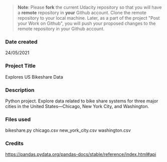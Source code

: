>**Note**: Please **fork** the current Udacity repository so that you will have a **remote** repository in **your** Github account. Clone the remote repository to your local machine. Later, as a part of the project "Post your Work on Github", you will push your proposed changes to the remote repository in your Github account.

### Date created
24/05/2021

### Project Title
Explores US Bikeshare Data

### Description
Python project.
Explore data related to bike share systems for three major cities in the United States—Chicago, New York City, and Washington.


### Files used
bikeshare.py
chicago.csv
new_york_city.csv
washington.csv

### Credits
https://pandas.pydata.org/pandas-docs/stable/reference/index.html#api

